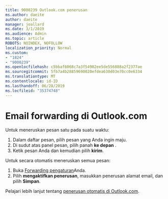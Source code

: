 ```yaml
---
title: 9000239 Outlook.com penerusan
ms.author: daeite
author: daeite
manager: joallard
ms.date: 3/1/2019
ms.audience: Admin
ms.topic: article
ROBOTS: NOINDEX, NOFOLLOW
localization_priority: Normal
ms.custom:
- "1824"
- "9000239"
ms.openlocfilehash: c5bbaf6068c7a3f54982ee5de556888a2f2377ae
ms.sourcegitcommit: 5fb7a4b28859690020efdea630d03e70cc0e6334
ms.translationtype: MT
ms.contentlocale: id-ID
ms.lasthandoff: 06/28/2019
ms.locfileid: "35374748"
---
```

# <a name="forwarding-email-in-outlookcom"></a>Email forwarding di Outlook.com

Untuk meneruskan pesan satu pada suatu waktu:

1. Dalam daftar pesan, pilih pesan yang Anda ingin maju.
2. Di sudut atas panel pesan, pilih panah **ke depan** .
3. Ketik pesan Anda dan kemudian pilih **kirim**.

Untuk secara otomatis meneruskan semua pesan:

1. Buka [Forwarding pengaturan](https://outlook.live.com/mail/options/mail/forwarding/forwardingOption)Anda.
2. Pilih **mengaktifkan penerusan**, masukkan penerusan alamat email, dan pilih **Simpan**.

Pelajari lebih lanjut tentang [penerusan otomatis di Outlook.com](https://support.office.com/article/6246987c-6c8f-4144-b255-14fc07007dad).